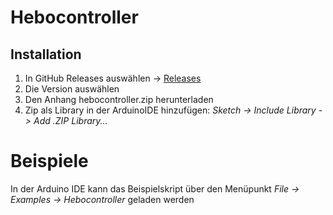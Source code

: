 # Hebocontroller

## Installation
1. In GitHub Releases auswählen -> [Releases](https://github.com/IF-Hebocon/Hebocontroller/releases)
2. Die Version auswählen
3. Den Anhang hebocontroller.zip herunterladen
4. Zip als Library in der ArduinoIDE hinzufügen: _Sketch -> Include Library -> Add .ZIP Library..._

# Beispiele 
In der Arduino IDE kann das Beispielskript über den Menüpunkt _File -> Examples -> Hebocontroller_ geladen werden
